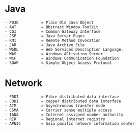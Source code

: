 # Java

    - POJO          = Plain Old Java Object
    - AWT           = Bbstract Window Toolkit
    - CGI           = Common Gateway Interface
    - JSP           = Java Server Pages
    - RMI           = Remote Method Invocation
    - JAR           = Java Archive File
    - WSDL          = Web Services Description Language. 
    - WAS           = Windows ACtivation Server
    - WCF           = Windows Communication Foundation
    - SOAP          = Simple Object Access Protocol 

# Network


    - FDDI          = Fibre distributed data interface
    - CDDI          = copper distributed data interface
    - ATM           = Asynchronous transfer mode
    - CSMA          = Carrier sense multiple access
    - IANA          = Internet assigned number authority
    - RIR           = Regional internet registry
    - APNIC         = Asia pacific network information center   


